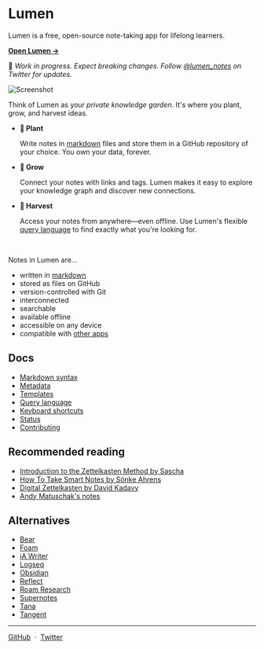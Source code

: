 # Lumen

Lumen is a free, open-source note-taking app for lifelong learners.

[**Open Lumen →**](https://app.uselumen.com)

🚧 _Work in progress. Expect breaking changes. Follow [@lumen_notes](https://twitter.com/lumen_notes) on Twitter for updates._

![Screenshot](https://github.com/lumen-notes/lumen/assets/4608155/6e52c46b-59f4-46c6-987d-65abee003b8a)

Think of Lumen as your _private knowledge garden_. It's where you plant, grow, and harvest ideas.

 - **🌱 Plant**

   Write notes in [markdown](/docs/markdown-syntax.md) files and store them in a GitHub repository of your choice. You own your data, forever.

 - **🌿 Grow**

   Connect your notes with links and tags. Lumen makes it easy to explore your knowledge graph and discover new connections.

 - **🌻 Harvest**

   Access your notes from anywhere—even offline. Use Lumen's flexible [query language](/docs/query-language.md) to find exactly what you're looking for.

<br />

Notes in Lumen are...

- written in [markdown](/docs/markdown-syntax.md)
- stored as files on GitHub
- version-controlled with Git
- interconnected
- searchable
- available offline
- accessible on any device
- compatible with [other apps](#alternatives)

## Docs

- [Markdown syntax](/docs/markdown-syntax.md)
- [Metadata](/docs/metadata.md)
- [Templates](/docs/templates.md)
- [Query language](/docs/query-language.md)
- [Keyboard shortcuts](/docs/keyboard-shortcuts.md)
- [Status](/docs/status.md)
- [Contributing](https://github.com/lumen-notes/lumen/blob/main/CONTRIBUTING.md)

## Recommended reading

- [Introduction to the Zettelkasten Method by Sascha](https://zettelkasten.de/introduction/)
- [How To Take Smart Notes by Sönke Ahrens](https://takesmartnotes.com/)
- [Digital Zettelkasten by David Kadavy](https://www.amazon.com/dp/0578928094)
- [Andy Matuschak's notes](https://notes.andymatuschak.org/)

## Alternatives

- [Bear](https://bear.app)
- [Foam](https://foambubble.github.io/foam)
- [iA Writer](https://ia.net/writer)
- [Logseq](https://logseq.com)
- [Obsidian](https://obsidian.md)
- [Reflect](https://reflect.app)
- [Roam Research](https://roamresearch.com)
- [Supernotes](https://supernotes.app)
- [Tana](https://tana.inc)
- [Tangent](https://www.tangentnotes.com)

---

[GitHub](https://github.com/lumen-notes/lumen)&nbsp;&nbsp;·&nbsp;&nbsp;[Twitter](https://twitter.com/lumen_notes)
